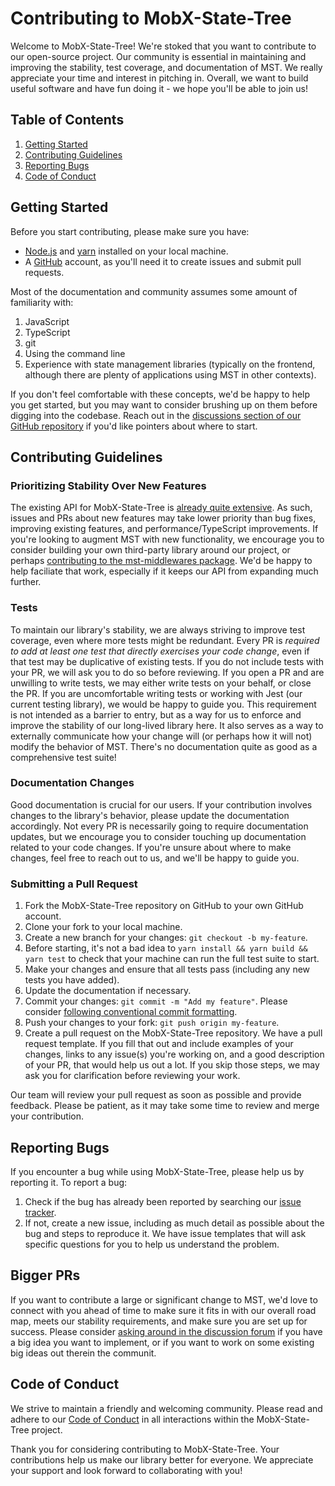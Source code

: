 # Contributing to MobX-State-Tree

Welcome to MobX-State-Tree! We're stoked that you want to contribute to our open-source project. Our community is essential in maintaining and improving the stability, test coverage, and documentation of MST. We really appreciate your time and interest in pitching in. Overall, we want to build useful software and have fun doing it - we hope you'll be able to join us!

## Table of Contents

1. [Getting Started](#getting-started)
2. [Contributing Guidelines](#contributing-guidelines)
3. [Reporting Bugs](#reporting-bugs)
4. [Code of Conduct](#code-of-conduct)

## Getting Started

Before you start contributing, please make sure you have:

-   [Node.js](https://nodejs.org/en) and [yarn](https://yarnpkg.com/) installed on your local machine.
-   A [GitHub](https://github.com/) account, as you'll need it to create issues and submit pull requests.

Most of the documentation and community assumes some amount of familiarity with:

1. JavaScript
2. TypeScript
3. git
4. Using the command line
5. Experience with state management libraries (typically on the frontend, although there are plenty of applications using MST in other contexts).

If you don't feel comfortable with these concepts, we'd be happy to help you get started, but you may want to consider brushing up on them before digging into the codebase. Reach out in the [discussions section of our GitHub repository](https://github.com/mobxjs/mobx-state-tree/discussions) if you'd like pointers about where to start.

## Contributing Guidelines

### Prioritizing Stability Over New Features

The existing API for MobX-State-Tree is [already quite extensive](https://mobx-state-tree.js.org/intro/welcome). As such, issues and PRs about new features may take lower priority than bug fixes, improving existing features, and performance/TypeScript improvements. If you're looking to augment MST with new functionality, we encourage you to consider building your own third-party library around our project, or perhaps [contributing to the mst-middlewares package](https://github.com/coolsoftwaretyler/mst-middlewares). We'd be happy to help faciliate that work, especially if it keeps our API from expanding much further.

### Tests

To maintain our library's stability, we are always striving to improve test coverage, even where more tests might be redundant. Every PR is _required to add at least one test that directly exercises your code change_, even if that test may be duplicative of existing tests. If you do not include tests with your PR, we will ask you to do so before reviewing. If you open a PR and are unwilling to write tests, we may either write tests on your behalf, or close the PR. If you are uncomfortable writing tests or working with Jest (our current testing library), we would be happy to guide you. This requirement is not intended as a barrier to entry, but as a way for us to enforce and improve the stability of our long-lived library here. It also serves as a way to externally communicate how your change will (or perhaps how it will not) modify the behavior of MST. There's no documentation quite as good as a comprehensive test suite!

### Documentation Changes

Good documentation is crucial for our users. If your contribution involves changes to the library's behavior, please update the documentation accordingly. Not every PR is necessarily going to require documentation updates, but we encourage you to consider touching up documentation related to your code changes. If you're unsure about where to make changes, feel free to reach out to us, and we'll be happy to guide you.

### Submitting a Pull Request

1. Fork the MobX-State-Tree repository on GitHub to your own GitHub account.
2. Clone your fork to your local machine.
3. Create a new branch for your changes: `git checkout -b my-feature`.
4. Before starting, it's not a bad idea to `yarn install && yarn build && yarn test` to check that your machine can run the full test suite to start.
5. Make your changes and ensure that all tests pass (including any new tests you have added).
6. Update the documentation if necessary.
7. Commit your changes: `git commit -m "Add my feature"`. Please consider [following conventional commit formatting](https://www.conventionalcommits.org/en/v1.0.0/).
8. Push your changes to your fork: `git push origin my-feature`.
9. Create a pull request on the MobX-State-Tree repository. We have a pull request template. If you fill that out and include examples of your changes, links to any issue(s) you're working on, and a good description of your PR, that would help us out a lot. If you skip those steps, we may ask you for clarification before reviewing your work.

Our team will review your pull request as soon as possible and provide feedback. Please be patient, as it may take some time to review and merge your contribution.

## Reporting Bugs

If you encounter a bug while using MobX-State-Tree, please help us by reporting it. To report a bug:

1. Check if the bug has already been reported by searching our [issue tracker](https://github.com/mobxjs/mobx-state-tree/issues).
2. If not, create a new issue, including as much detail as possible about the bug and steps to reproduce it. We have issue templates that will ask specific questions for you to help us understand the problem.

## Bigger PRs

If you want to contribute a large or significant change to MST, we'd love to connect with you ahead of time to make sure it fits in with our overall road map, meets our stability requirements, and make sure you are set up for success. Please consider [asking around in the discussion forum](https://github.com/mobxjs/mobx-state-tree/discussions) if you have a big idea you want to implement, or if you want to work on some existing big ideas out therein the communit.

## Code of Conduct

We strive to maintain a friendly and welcoming community. Please read and adhere to our [Code of Conduct](CODE_OF_CONDUCT.md) in all interactions within the MobX-State-Tree project.

Thank you for considering contributing to MobX-State-Tree. Your contributions help us make our library better for everyone. We appreciate your support and look forward to collaborating with you!
